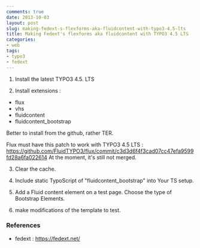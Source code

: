 ```yaml
---
comments: true
date: 2013-10-03
layout: post
slug: making-fedext-s-flexforms-aka-fluidcontent-with-typo3-4.5-lts
title: Making Fedext's flexforms aka fluidcontent with TYPO3 4.5 LTS
categories:
- web
tags:
- typo3
- fedext
---
```


1. Install the latest TYPO3 4.5. LTS

2. Install extensions :

* flux
* vhs
* fluidcontent
* fluidcontent_bootstrap

Better to install from the github, rather TER.

Flux must have this patch to work with TYPO3 4.5 LTS : https://github.com/FluidTYPO3/flux/commit/c3d3d6f4f3cad07cc47efa9599fd28a6fa022614
At the moment, it's still not merged.

3. Clear the cache.

4. Include static TypoScript of "fluidcontent_bootstrap" into Your TS setup.

5. Add a Fluid content element on a test page. Choose the type of Bootstrap Elements.

6. make modifications of the template to test.


### References

* fedext : https://fedext.net/
